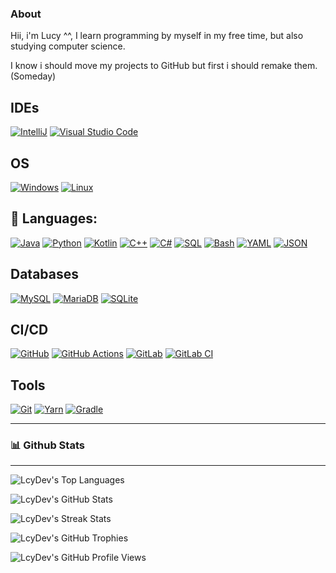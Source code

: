 ### About
  Hii, i'm Lucy ^^, I learn programming by myself in my free time, but also studying computer science.
  
  I know i should move my projects to GitHub but first i should remake them. (Someday)

## IDEs
[![IntelliJ](https://img.shields.io/badge/-IntelliJ%20IDEA-%23000000?style=for-the-badge&logo=intellij-idea&logoColor=white)](https://www.jetbrains.com/idea/)
[![Visual Studio Code](https://img.shields.io/badge/-Visual%20Studio%20Code-%23007ACC?style=for-the-badge&logo=visual-studio-code&logoColor=white)](https://code.visualstudio.com/)

## OS
[![Windows](https://img.shields.io/badge/-Windows-%230078D6?style=for-the-badge&logo=windows&logoColor=white)](https://www.microsoft.com/en-us/windows)
[![Linux](https://img.shields.io/badge/-Linux-%23FCC624?style=for-the-badge&logo=linux&logoColor=black)](https://www.linux.org/)


## 📝 Languages:
[![Java](https://img.shields.io/badge/-Java-%23ED8B00?style=for-the-badge&logo=java&logoColor=white)](https://www.java.com/)
[![Python](https://img.shields.io/badge/-Python-%233776AB?style=for-the-badge&logo=python&logoColor=white)](https://www.python.org/)
[![Kotlin](https://img.shields.io/badge/-Kotlin-%230095D5?style=for-the-badge&logo=kotlin&logoColor=white)](https://kotlinlang.org/)
[![C++](https://img.shields.io/badge/-C++-%2300599C?style=for-the-badge&logo=c%2B%2B&logoColor=white)](https://isocpp.org/)
[![C#](https://img.shields.io/badge/-C%23-%23239120?style=for-the-badge&logo=c-sharp&logoColor=white)](https://docs.microsoft.com/en-us/dotnet/csharp/)
[![SQL](https://img.shields.io/badge/-SQL-%2300f?style=for-the-badge&logo=postgresql&logoColor=white)](https://www.postgresql.org/)
[![Bash](https://img.shields.io/badge/-Bash-%2339457E?style=for-the-badge&logo=gnu-bash&logoColor=white)](https://www.gnu.org/software/bash/)
[![YAML](https://img.shields.io/badge/-YAML-%23FF0000?style=for-the-badge&logo=yaml&logoColor=white)](https://yaml.org/)
[![JSON](https://img.shields.io/badge/-JSON-%23000000?style=for-the-badge&logo=json&logoColor=white)](https://www.json.org/json-en.html)

## Databases
[![MySQL](https://img.shields.io/badge/-MySQL-%234479A1?style=for-the-badge&logo=mysql&logoColor=white)](https://www.mysql.com/)
[![MariaDB](https://img.shields.io/badge/-MariaDB-%2300f?style=for-the-badge&logo=mariadb&logoColor=white)](https://mariadb.org/)
[![SQLite](https://img.shields.io/badge/-SQLite-%23003B57?style=for-the-badge&logo=sqlite&logoColor=white)](https://www.sqlite.org/index.html)

## CI/CD
[![GitHub](https://img.shields.io/badge/-GitHub-%23121011?style=for-the-badge&logo=github&logoColor=white)](https://github.com)
[![GitHub Actions](https://img.shields.io/badge/-GitHub%20Actions-%232671E5?style=for-the-badge&logo=github-actions&logoColor=white)](https://github.com)
[![GitLab](https://img.shields.io/badge/-GitLab-%23181717?style=for-the-badge&logo=gitlab&logoColor=white)](https://gitlab.com/)
[![GitLab CI](https://img.shields.io/badge/-GitLab%20CI-%23181717?style=for-the-badge&logo=gitlab&logoColor=white)](https://about.gitlab.com/stages-devops-lifecycle/continuous-integration/)

## Tools
[![Git](https://img.shields.io/badge/-Git-%23F05032?style=for-the-badge&logo=git&logoColor=white)](https://git-scm.com/)
[![Yarn](https://img.shields.io/badge/-Yarn-%232C8EBB?style=for-the-badge&logo=yarn&logoColor=white)](https://yarnpkg.com/)
[![Gradle](https://img.shields.io/badge/-Gradle-%2302303A?style=for-the-badge&logo=gradle&logoColor=white)](https://gradle.org/)

<!---
  - **GDScript**
  - **Rust**
-->

---
### 📊 Github Stats
__ __

<!---
<div align="center">

![](https://github-readme-streak-stats.herokuapp.com/?user=LcyDev&count_private=true&show_icons=true&theme=radical&hide_border=true&hide_title=true)
	
![](https://github-readme-stats.vercel.app/api?username=LcyDev&theme=radical&hide_border=true)

![](https://github-readme-stats.vercel.app/api/top-langs/?username=LcyDev&exclude_repo=Aang&layout=compacthide_border=true&theme=radical&hide_border=true)
-->

</div>

![LcyDev's Top Languages](https://github-readme-stats.vercel.app/api/top-langs/?username=LcyDev&layout=compact&theme=dark&hide_border=true)

![LcyDev's GitHub Stats](https://github-readme-stats.vercel.app/api?username=LcyDev&show_icons=true&theme=dark&count_private=true&include_all_commits=true&hide_border=true)

![LcyDev's Streak Stats](https://github-readme-streak-stats.herokuapp.com/?user=LcyDev&theme=dark&hide_border=true)
<!---
![LcyDev's Wakatime Stats](https://github-readme-stats.vercel.app/api/wakatime?username=LcyDev&theme=dark&hide_border=true&langs_count=15&layout=compact&hide=other,xml,text&custom_title=Language%20Experience)
![LcyDev's GitHub Activity Graph](https://activity-graph.herokuapp.com/graph?username=LcyDev&theme=github&hide_border=true)
-->
![LcyDev's GitHub Trophies](https://github-profile-trophy.vercel.app/?username=LcyDev&theme=darkhub&no-bg=true&no-frame=true&margin-w=30)

<!---
## Github Repositories
[![ServerAdditions](https://github-readme-stats.vercel.app/api/pin/?username=LcyDev&repo=ServerAdditions&theme=dark&hide_border=true)](https://github.com/LcyDev/ServerAdditions)
[![Prefixer](https://github-readme-stats.vercel.app/api/pin/?username=LcyDev&repo=Prefixer&theme=dark&hide_border=true)](https://github.com/LcyDev/Prefixer)
[![ZStart](https://github-readme-stats.vercel.app/api/pin/?username=LcyDev&repo=ZStart&theme=dark&hide_border=true)](https://github.com/LcyDev/ZStart)
-->


![LcyDev's GitHub Profile Views](https://komarev.com/ghpvc/?username=LcyDev&color=blue&style=for-the-badge)
